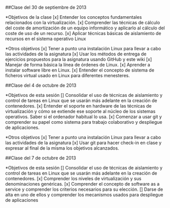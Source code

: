 ##Clase del 30 de septiembre de 2013 

*Objetivos de la clase 
[x] Entender los conceptos fundamentales relacionados con la virtualización.
[x] Comprender las técnicas de cálculo del coste de amortización de un equipo informático y aplicarlo al cálculo del coste de uso de un recurso.
[x] Aplicar técnicas básicas de aislamiento de recursos en el sistema operativo Linux

*Otros objetivos 
[x] Tener a punto una instalación Linux para llevar a cabo las actividades de la asignatura
[x] Usar los métodos de entrega de ejercicios propuestos para la asignatura usando GitHub y este wiki
[x] Manejar de forma básica la línea de órdenes de Linux.
[x] Aprender a instalar software libre en Linux. 
[x] Entender el concepto de sistema de ficheros virtual usado en Linux para diferentes menesteres.

##Clase del 4 de octubre de 2013 

*Objetivos de esta sesión 
[] Consolidar el uso de técnicas de aislamiento y control de tareas en Linux que se usarán más adelante en la creación de contenedores. 
[x] Entender el soporte en hardware de las técnicas de virtualización y cómo se extiende ese soporte al núcleo de los sistemas operativos. Saber si el ordenador habitual lo usa.
[x] Comenzar a usar git y comprender su papel como sistema para trabajo colaborativo y despliegue de aplicaciones.

*Otros objetivos 
[x] Tener a punto una instalación Linux para llevar a cabo las actividades de la asignatura
[x] Usar git para hacer check-in en clase y expresar al final de la misma los objetivos alcanzados.

##Clase del 7 de octubre de 2013

*Objetivos de esta sesión
[] Consolidar el uso de técnicas de aislamiento y control de tareas en Linux que se usarán más adelante en la creación de contenedores.
[x] Comprender los niveles de virtualización y sus denominaciones genéricas.
[x] Comprender el concepto de software as a service y comprender los criterios necesarios para su elección.
[] Darse de alta en uno de ellos y comprender los mecanismos usados para despliegue de aplicaciones

